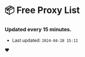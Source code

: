# :package: Free Proxy List
### Updated every 15 minutes.

- Last updated: `2024-04-28 15:12`

:heart:
